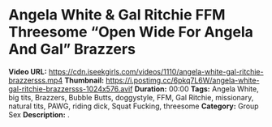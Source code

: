 # Angela White & Gal Ritchie FFM Threesome “Open Wide For Angela And Gal” Brazzers

**Video URL:** https://cdn.iseekgirls.com/videos/1110/angela-white-gal-ritchie-brazzersss.mp4
**Thumbnail:** https://i.postimg.cc/6pkq7L6W/angela-white-gal-ritchie-brazzersss-1024x576.avif
**Duration:** 00:00
**Tags:** Angela White, big tits, Brazzers, Bubble Butts, doggystyle, FFM, Gal Ritchie, missionary, natural tits, PAWG, riding dick, Squat Fucking, threesome
**Category:** Group Sex
**Description:** .